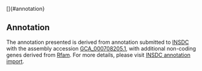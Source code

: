 []{#annotation}

Annotation
----------

The annotation presented is derived from annotation submitted to
[INSDC](http://www.insdc.org) with the assembly accession
[GCA\_000708205.1](http://www.ebi.ac.uk/ena/data/view/GCA_000708205.1),
with additional non-coding genes derived from
[Rfam](http://rfam.xfam.org/). For more details, please visit [INSDC
annotation
import](http://ensemblgenomes.org/info/data/insdc_annotation).

